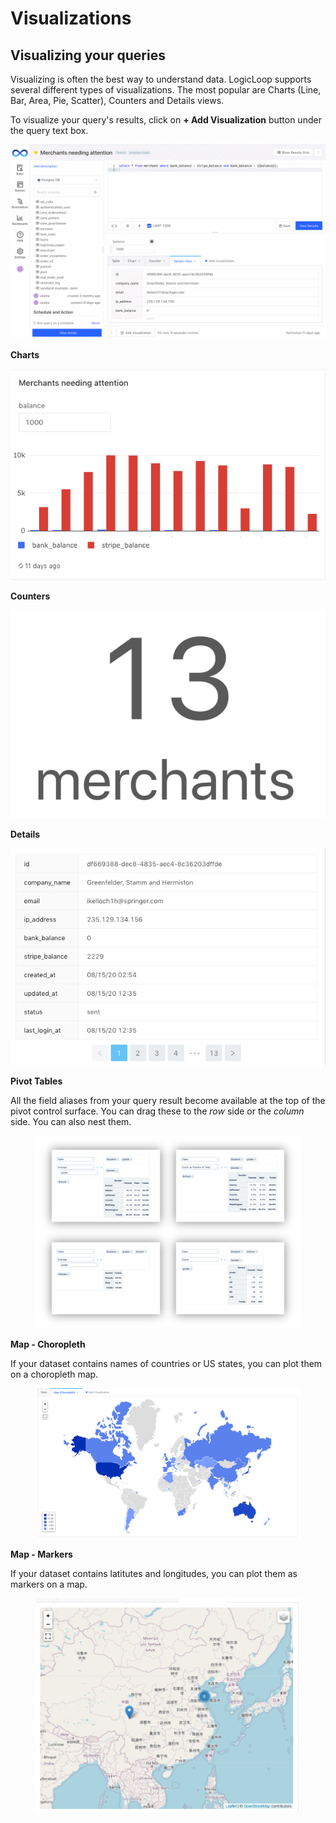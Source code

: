 # Visualizations

## Visualizing your queries

Visualizing is often the best way to understand data. LogicLoop supports several different types of visualizations. The most popular are Charts (Line, Bar, Area, Pie, Scatter), Counters and Details views.&#x20;

To visualize your query's results, click on **+ Add Visualization** button under the query text box.&#x20;

![](../../.gitbook/assets/viz.gif)

**Charts**

![Bar chart showing account balances of merchants that need attention](<../../.gitbook/assets/image (70).png>)

**Counters**

![Counter showing the number of merchants returned by this query](<../../.gitbook/assets/image (67).png>)

**Details**

![Details view showing all information about merchant](<../../.gitbook/assets/image (47).png>)

**Pivot Tables**

All the field aliases from your query result become available at the top of the pivot control surface. You can drag these to the _row_ side or the _column_ side. You can also nest them.

<figure><img src="../../.gitbook/assets/pivot-table-configuration-examples.png" alt=""><figcaption></figcaption></figure>

**Map - Choropleth**

If your dataset contains names of countries or US states, you can plot them on a choropleth map.

<figure><img src="../../.gitbook/assets/image (5).png" alt=""><figcaption></figcaption></figure>

**Map - Markers**

If your dataset contains latitutes and longitudes, you can plot them as markers on a map.

<figure><img src="../../.gitbook/assets/image (16).png" alt=""><figcaption></figcaption></figure>
